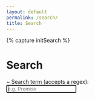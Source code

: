 ```yaml
---
layout: default
permalink: /search/
title: Search
---
```


{% capture initSearch %}

<h1>Search</h1>

<form id="search-form" action="">~
  <label class="label" for="search">Search term (accepts a regex):</label>
  <br/>
  <input 
    class="input" 
    id="search" 
    type="text" 
    name="search" 
    autofocus 
    placeholder="e.g. Promise" autocomplete="off">

  <ul class="list list--results" id="list">
  </ul>
</form>

<script type="text/javascript" src="{{site.baseurl}}/assets/src/fetch.js"></script>
<script type="text/javascript" src="{{site.baseurl}}/assets/src/fetch.js"></script>

<script type="text/javascript">~



{% endcapture %}

[comment]: <> (lstrip -> quita los blancos que se encuentran a la izquierda)

[comment]: <> (autofocus -> cuando se cargue la pagina quiero que el cursor este aqui, es decir, en la cajita)

[comment]: <> (ul -> lista no organizada en html)
[comment]: <> (ol -> lista ordenada en html)